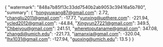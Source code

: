 {
    "watermark": "848a7b85f13c33dd7540b2ab9053c39416a5b780", 
    "summary": {
        "hongyuwang87@gmail.com": 2.72, 
        "changliu2011@gmail.com": -17.77, 
        "yunxing@upthere.com": -221.94, 
        "ycled2012@gmail.com": -44.84, 
        "Xingyun27221@gmail.com": 349.5, 
        "Chbeiyou@gmail.com": 241.51, 
        "wheretoputaname@gmail.com": 347.08, 
        "zhangdi@umich.edu": -221.73, 
        "iamanxia@gmail.com": -320.04, 
        "lhx1031@gmail.com": -127.94, 
        "guoxing@umich.edu": 13.5
    }
}